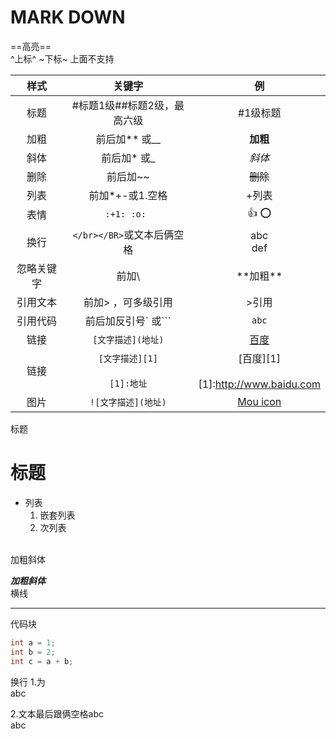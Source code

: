 # **MARK DOWN**

==高亮==  
^上标^
~下标~
上面不支持
  
|    样式    |          关键字              |     例     |
|   :----:   | :------------------------:  |  :------:  |
|    标题    |  #标题1级##标题2级，最高六级  |   #1级标题  |
|    加粗    |           前后加** 或__      |  **加粗**  |
|    斜体    |             前后加* 或_      |    *斜体*  |
|    删除    |             前后加~~         |  ~~删除~~  |
|    列表    |          前加*+-或1.空格     |    +列表    |
|    表情    |            `:+1: :o: `      |   :+1: :o:  |
|    换行    |  `</br></BR>`或文本后俩空格  | abc</br>def |
| 忽略关键字 |              前加\           | \*\*加粗\*\*|
|  引用文本  |      前加> ，可多级引用       |    >引用    |
|  引用代码  |      前后加反引号` 或```      |    `abc`    |
|    链接    |      `[文字描述](地址)`      |[百度](http://www.baidu.com)|
|    链接    |`[文字描述][1]`</br></br>`[1]:地址`|[百度][1]</br></br>[1]:http://www.baidu.com|
|    图片    |      `![文字描述](地址)`      |[Mou icon](http://mouapp.com/Mou_128.png)|

标题  
# 标题  
- 列表
  1. 嵌套列表
  2. 次列表
</br>
加粗斜体</br>

___加粗斜体___
</br>
横线  </br>

-------

代码块  
```  c++
int a = 1;
int b = 2;
int c = a + b;
```

换行
1.为</BR>abc</BR>

2.文本最后跟俩空格abc  
abc
